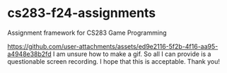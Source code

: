 # cs283-f24-assignments
Assignment framework for CS283 Game Programming

https://github.com/user-attachments/assets/ed9e2116-5f2b-4f16-aa95-a4948e38b2fd
I am unsure how to make a gif. So all I can provide is a questionable screen recording. I hope that this is acceptable.
Thank you!
